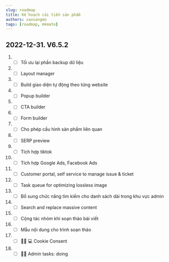 ```yaml
---
slug: roadmap
title: Kế hoạch cải tiến sản phẩm
authors: saosangmo
tags: [roadmap, mkmate]
---
```


## 2022-12-31. V6.5.2
1. - [ ] Tối ưu lại phần backup dữ liệu
2. - [ ] Layout manager
3. - [ ] Build giao diện tự động theo từng website
4. - [ ] Popup builder
5. - [ ] CTA builder
6. - [ ] Form builder
7. - [ ] Cho phép cấu hình sản phẩm liên quan
8. - [ ] SERP preview
9. - [ ] Tích hợp tiktok
10. - [ ] Tích hợp Google Ads, Facebook Ads
11. - [ ] Customer portal, self service to manage issue & ticket
12. - [ ] Task queue for optimizing lossless image
13. - [ ] Bổ sung chức năng tìm kiếm cho danh sách dài trong khu vực admin
14. - [ ] Search and replace massive content
15. - [ ] Cộng tác nhóm khi soạn thảo bài viết
16. - [ ] Mẫu nội dung cho trình soạn thảo
17. - [ ] 🥷🏽 💻 Cookie Consent
18. - [ ] 🏊‍♂️ Admin tasks: doing
